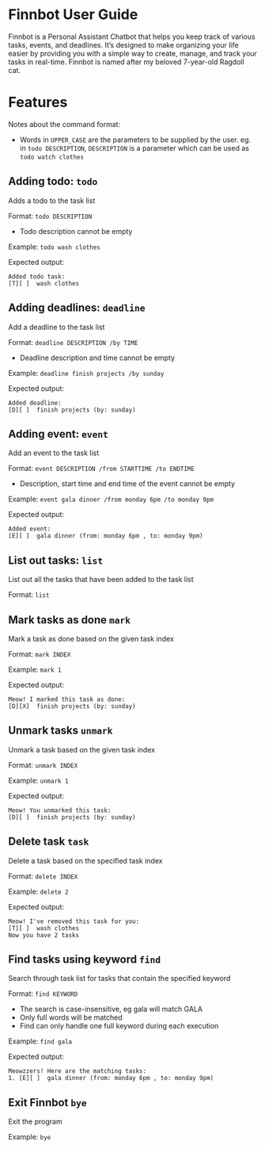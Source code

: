 # Finnbot User Guide


Finnbot is a Personal Assistant Chatbot that helps you keep track of various tasks, 
events, and deadlines. It’s designed to make organizing your life easier by providing
you with a simple way to create, manage, and track your tasks in real-time. 
Finnbot is named after my beloved 7-year-old Ragdoll cat.


# Features 

Notes about the command format:
- Words in `UPPER_CASE` are the parameters to be supplied by the user. 
eg. in `todo DESCRIPTION`, `DESCRIPTION` is a parameter which can be 
used as `todo watch clothes`



## Adding todo: `todo`
Adds a todo to the task list

Format: `todo DESCRIPTION`

* Todo description cannot be empty

Example: `todo wash clothes`

Expected output:

```
Added todo task:
[T][ ]  wash clothes
```

## Adding deadlines: `deadline`

Add a deadline to the task list

Format: `deadline DESCRIPTION /by TIME`

* Deadline description and time cannot be empty

Example: `deadline finish projects /by sunday`

Expected output:
```
Added deadline:
[D][ ]  finish projects (by: sunday)
```

## Adding event: `event`

Add an event to the task list

Format: `event DESCRIPTION /from STARTTIME /to ENDTIME`

* Description, start time and end time of the event cannot be empty

Example: `event gala dinner /from monday 6pm /to monday 9pm`

Expected output:
```
Added event:
[E][ ]  gala dinner (from: monday 6pm , to: monday 9pm)
```

## List out tasks: `list`

List out all the tasks that have been added to the task list

Format: `list`


## Mark tasks as done `mark`

Mark a task as done based on the given task index

Format: `mark INDEX`

Example: `mark 1`

Expected output:

```
Meow! I marked this task as done:
[D][X]  finish projects (by: sunday)
```
## Unmark tasks `unmark`

Unmark a task based on the given task index

Format: `unmark INDEX`

Example: `unmark 1`

Expected output:

```
Meow! You unmarked this task:
[D][ ]  finish projects (by: sunday)
```

## Delete task `task`

Delete a task based on the specified task index

Format: `delete INDEX`

Example: `delete 2`

Expected output:

```
Meow! I've removed this task for you:
[T][ ]  wash clothes
Now you have 2 tasks
```

## Find tasks using keyword `find`

Search through task list for tasks that contain the specified keyword

Format: `find KEYWORD`

* The search is case-insensitive, eg gala will match GALA
* Only full words will be matched
* Find can only handle one full keyword during each execution

Example: `find gala`

Expected output:

```
Meowzzers! Here are the matching tasks:
1. [E][ ]  gala dinner (from: monday 6pm , to: monday 9pm)
```

## Exit Finnbot `bye`

Exit the program 

Example: `bye`
